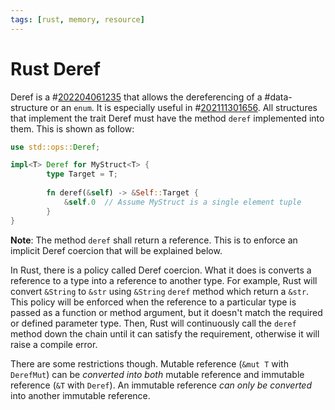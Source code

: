 ```yaml
---
tags: [rust, memory, resource]
---
```


# Rust Deref

Deref is a #[202204061235](202204061235.md) that allows the dereferencing of a #data-structure or an `enum`. It is especially useful in #[202111301656](202111301656.md). All structures that implement the trait Deref must have the method `deref` implemented into them. This is shown as follow:

```rust
use std::ops::Deref;

impl<T> Deref for MyStruct<T> {
		type Target = T;
		
		fn deref(&self) -> &Self::Target {
			&self.0  // Assume MyStruct is a single element tuple
		}
}
```

**Note**: The method `deref` shall return a reference. This is to enforce an implicit Deref coercion that will be explained below.

In Rust, there is a policy called Deref coercion. What it does is converts a reference to a type into a reference to another type. For example, Rust will convert `&String` to `&str` using `&String` `deref` method which return a `&str`. This policy will be enforced when the reference to a particular type is passed as a function or method argument, but it doesn't match the required or defined parameter type. Then, Rust will continuously call the `deref` method down the chain until it can satisfy the requirement, otherwise it will raise a compile error.

There are some restrictions though. Mutable reference (`&mut T` with `DerefMut`) can be *converted into both* mutable reference and immutable reference (`&T` with `Deref`). An immutable reference *can only be converted* into another immutable reference.